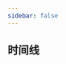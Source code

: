 ```yaml
---
sidebar: false
---
```



## 时间线
<my-timeline :eventList="eventList"></my-timeline>

<script >
export default {
      data(){
        return {
          eventList: [
          '2020-02-13 11:00:00 调整常用链接',
          '2019-12-23 17:00:00 添加json格式化工具、md5加密工具',
          '2019-12-03 16:00:00 添加词云组件、hexo博客使用github actions部署',
          '2019-12-01 19:00:00 github actions自动编译部署到oss',
          '2019-12-01 14:00:00 主站改版(使用vuepress+github actions + oss)'
          ]
        };
      }
    }
</script>